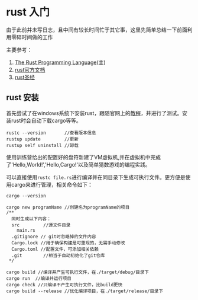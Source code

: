 # rust 入门
由于此前并未写日志，且中间有较长时间忙于其它事，这里先简单总结一下前面利用零碎时间做的工作

主要参考：
1. [The Rust Programming Language](https://doc.rust-lang.org/stable/book/title-page.html)(主)
2. [rust官方文档](https://doc.rust-lang.org/std/index.html)
3. [rust圣经](https://course.rs/about-book.html)

## rust 安装
首先尝试了在windows系统下安装rust，跟随官网上的[教程](https://www.rust-lang.org/tools/install)，并进行了测试。安装rust时会自动下载cargo等等。
```
rustc --version       //查看版本信息
rustup update         //更新
rustup self uninstall //卸载
```

使用训练营给出的配置好的盘符新建了VM虚拟机,并在虚拟机中完成了'Hello,World!','Hello,Cargo!'以及简单猜数游戏的编程实践。

可以直接使用``rustc file.rs``进行编译并在同目录下生成可执行文件。更方便是使用cargo来进行管理，相关命令如下：
```
cargo --version

cargo new programName //创建名为programName的项目
/**
  同时生成以下内容：
  src         //源文件目录
    main.rs
  .gitignore // git时忽略掉的文件内容
  Cargo.lock //用于确保构建是可重现的，无需手动修改 
  Cargo.toml //配置文件，可添加相关依赖
  .git        //相当于自动初始化了git仓库
 */

cargo build //编译并产生可执行文件，在./target/debug/目录下
cargo run  //编译并运行项目
cargo check //只编译不产生可执行文件，比build更快
cargo build --release //优化编译项目，在./target/release/目录下

```